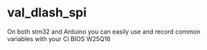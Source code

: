 # val_dlash_spi
On both stm32 and Arduino you can easily use and record common variables with your Ci BIOS W25Q16
